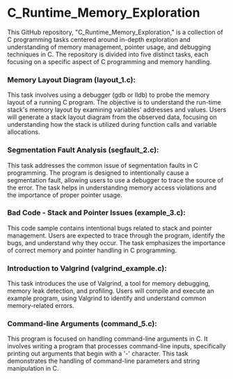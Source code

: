 # C_Runtime_Memory_Exploration
This GitHub repository, "C_Runtime_Memory_Exploration," is a collection of C programming tasks centered around in-depth exploration and understanding of memory management, pointer usage, and debugging techniques in C. The repository is divided into five distinct tasks, each focusing on a specific aspect of C programming and memory handling.

### Memory Layout Diagram (layout_1.c): 
This task involves using a debugger (gdb or lldb) to probe the memory layout of a running C program. The objective is to understand the run-time stack's memory layout by examining variables' addresses and values. Users will generate a stack layout diagram from the observed data, focusing on understanding how the stack is utilized during function calls and variable allocations.

### Segmentation Fault Analysis (segfault_2.c): 
This task addresses the common issue of segmentation faults in C programming. The program is designed to intentionally cause a segmentation fault, allowing users to use a debugger to trace the source of the error. The task helps in understanding memory access violations and the importance of proper pointer usage.

### Bad Code - Stack and Pointer Issues (example_3.c): 
This code sample contains intentional bugs related to stack and pointer management. Users are expected to trace through the program, identify the bugs, and understand why they occur. The task emphasizes the importance of correct memory and pointer handling in C programming.

### Introduction to Valgrind (valgrind_example.c): 
This task introduces the use of Valgrind, a tool for memory debugging, memory leak detection, and profiling. Users will compile and execute an example program, using Valgrind to identify and understand common memory-related errors.

### Command-line Arguments (command_5.c): 
This program is focused on handling command-line arguments in C. It involves writing a program that processes command-line inputs, specifically printing out arguments that begin with a '-' character. This task demonstrates the handling of command-line parameters and string manipulation in C.
